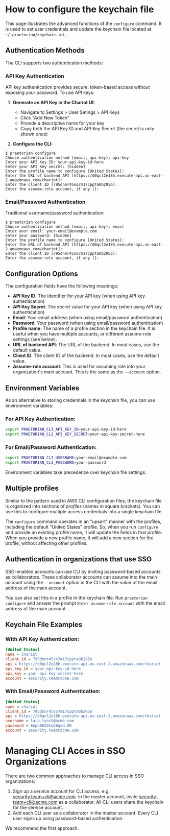 # How to configure the keychain file

This page illustrates the advanced functions of the `configure` command. It is used to set
user credentials and update the keychain file located at `~/.praetorian/keychain.ini`.

## Authentication Methods

The CLI supports two authentication methods:

### API Key Authentication

API key authentication provides secure, token-based access without exposing your password. To use API keys:

1. **Generate an API Key in the Chariot UI:**
   - Navigate to Settings > User Setings > API Keys
   - Click "Add New Token"
   - Provide a descriptive name for your key
   - Copy both the API Key ID and API Key Secret (the secret is only shown once)

2. **Configure the CLI:**

```
$ praetorian configure
Choose authentication method (email, api-key): api-key
Enter your API Key ID: your-api-key-id-here
Enter your API Key secret: [hidden]
Enter the profile name to configure [United States]:
Enter the URL of backend API [https://d0qcl2e18h.execute-api.us-east-2.amazonaws.com/chariot]:
Enter the client ID [795dnnr45so7m17cppta0b295o]:
Enter the assume-role account, if any []:
```

### Email/Password Authentication

Traditional username/password authentication:

```
$ praetorian configure
Choose authentication method (email, api-key): email
Enter your email: your-email@example.com
Enter your password: [hidden]
Enter the profile name to configure [United States]:
Enter the URL of backend API [https://d0qcl2e18h.execute-api.us-east-2.amazonaws.com/chariot]:
Enter the client ID [795dnnr45so7m17cppta0b295o]:
Enter the assume-role account, if any []:
```

## Configuration Options

The configuration fields have the following meanings:

- **API Key ID**: The identifier for your API key (when using API key authentication)
- **API Key Secret**: The secret value for your API key (when using API key authentication)
- **Email**: Your email address (when using email/password authentication)
- **Password**: Your password (when using email/password authentication)
- **Profile name**: The name of a profile section in the keychain file. It is
  useful when you have multiple accounts, or different assume-role settings (see below).
- **URL of backend API**: The URL of the backend. In most cases, use the default value.
- **Client ID**: The client ID of the backend. In most cases, use the default value.
- **Assume-role account**: This is used for assuming role into your organization's main
  account. This is the same as the `--account` option.

## Environment Variables

As an alternative to storing credentials in the keychain file, you can use environment variables:

### For API Key Authentication:
```bash
export PRAETORIAN_CLI_API_KEY_ID=your-api-key-id-here
export PRAETORIAN_CLI_API_KEY_SECRET=your-api-key-secret-here
```

### For Email/Password Authentication:
```bash
export PRAETORIAN_CLI_USERNAME=your-email@example.com
export PRAETORIAN_CLI_PASSWORD=your-password
```

Environment variables take precedence over keychain file settings.

## Multiple profiles

Similar to the pattern used in AWS CLI configuration files, the keychain file is
organized into sections of _profiles_ (names in square brackets). You can use this to configure
multiple access credentials into a single keychain file.

The `configure` command operates in an "upsert" manner with the profiles, including the
default "United States" profile. So, when you run `configure` and provide an
existing profile name, it will update the fields in that profile. When you provide
a new profile name, it will add a new section for the profile, without affecting other
profiles.

## Authentication in organizations that use SSO

SSO-enabled accounts can use CLI by inviting password-based accounts as collaborators.
These collaborator accounts can assume into the main account using the `--account` option
in the CLI with the value of the email address of the main account.

You can also set this in a profile in the keychain file. Run `praetorian configure` and
answer the prompt `Enter assume-role account` with the email address of the main account.

## Keychain File Examples

### With API Key Authentication:
```ini
[United States]
name = chariot
client_id = 795dnnr45so7m17cppta0b295o
api = https://d0qcl2e18h.execute-api.us-east-2.amazonaws.com/chariot
api_key_id = your-api-key-id-here
api_key = your-api-key-secret-here
account = security.team@acme.com
```

### With Email/Password Authentication:
```ini
[United States]
name = chariot
client_id = 795dnnr45so7m17cppta0b295o
api = https://d0qcl2e18h.execute-api.us-east-2.amazonaws.com/chariot
username = lara.lynch@acme.com
password = 8epu9bQ2kqb8qwd.GR
account = security.team@acme.com
```

# Managing CLI Acces in SSO Organizations 

There are two common approaches to manage CLI access in SSO organizations:

1. Sign up a service account for CLI access, e.g. security.team+cli@acme.com. In the master
   account, invite security-team+cli@acme.com as a collaborator. All CLI users share the
   keychain for the service account.
3. Add each CLI user as a collaborator in the master account. Every CLI user signs up using
   password-based authentication.

We recommend the first approach.
